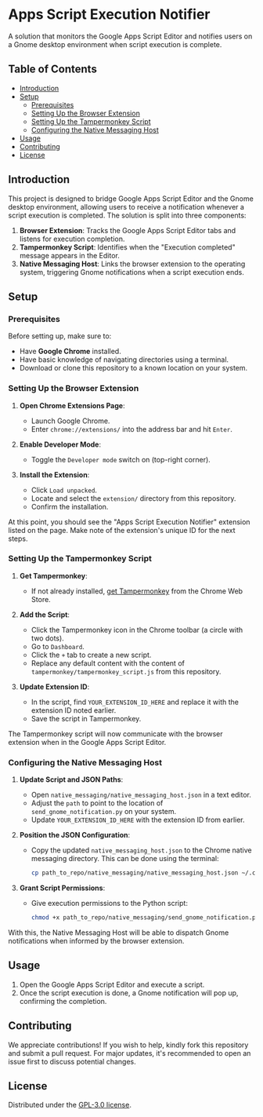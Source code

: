 # Apps Script Execution Notifier

A solution that monitors the Google Apps Script Editor and notifies users on a Gnome desktop environment when script execution is complete.

## Table of Contents
- [Introduction](#introduction)
- [Setup](#setup)
   - [Prerequisites](#prerequisites)
   - [Setting Up the Browser Extension](#setting-up-the-browser-extension)
   - [Setting Up the Tampermonkey Script](#setting-up-the-tampermonkey-script)
   - [Configuring the Native Messaging Host](#configuring-the-native-messaging-host)
- [Usage](#usage)
- [Contributing](#contributing)
- [License](#license)

## Introduction

This project is designed to bridge Google Apps Script Editor and the Gnome desktop environment, allowing users to receive a notification whenever a script execution is completed. The solution is split into three components:

1. **Browser Extension**: Tracks the Google Apps Script Editor tabs and listens for execution completion.
2. **Tampermonkey Script**: Identifies when the "Execution completed" message appears in the Editor.
3. **Native Messaging Host**: Links the browser extension to the operating system, triggering Gnome notifications when a script execution ends.

## Setup

### Prerequisites

Before setting up, make sure to:

- Have **Google Chrome** installed.
- Have basic knowledge of navigating directories using a terminal.
- Download or clone this repository to a known location on your system.

### Setting Up the Browser Extension

1. **Open Chrome Extensions Page**:
   - Launch Google Chrome.
   - Enter `chrome://extensions/` into the address bar and hit `Enter`.

2. **Enable Developer Mode**: 
   - Toggle the `Developer mode` switch on (top-right corner).

3. **Install the Extension**: 
   - Click `Load unpacked`.
   - Locate and select the `extension/` directory from this repository.
   - Confirm the installation.

At this point, you should see the "Apps Script Execution Notifier" extension listed on the page. Make note of the extension's unique ID for the next steps.

### Setting Up the Tampermonkey Script

1. **Get Tampermonkey**:
   - If not already installed, [get Tampermonkey](https://chrome.google.com/webstore/detail/tampermonkey/dhdgffkkebhmkfjojejmpbldmpobfkfo) from the Chrome Web Store.

2. **Add the Script**: 
   - Click the Tampermonkey icon in the Chrome toolbar (a circle with two dots).
   - Go to `Dashboard`.
   - Click the `+` tab to create a new script.
   - Replace any default content with the content of `tampermonkey/tampermonkey_script.js` from this repository.

3. **Update Extension ID**:
   - In the script, find `YOUR_EXTENSION_ID_HERE` and replace it with the extension ID noted earlier.
   - Save the script in Tampermonkey.

The Tampermonkey script will now communicate with the browser extension when in the Google Apps Script Editor.

### Configuring the Native Messaging Host

1. **Update Script and JSON Paths**:
   - Open `native_messaging/native_messaging_host.json` in a text editor.
   - Adjust the `path` to point to the location of `send_gnome_notification.py` on your system.
   - Update `YOUR_EXTENSION_ID_HERE` with the extension ID from earlier.

2. **Position the JSON Configuration**:
   - Copy the updated `native_messaging_host.json` to the Chrome native messaging directory. This can be done using the terminal:
     ```bash
     cp path_to_repo/native_messaging/native_messaging_host.json ~/.config/google-chrome/NativeMessagingHosts/
     ```

3. **Grant Script Permissions**: 
   - Give execution permissions to the Python script:
     ```bash
     chmod +x path_to_repo/native_messaging/send_gnome_notification.py
     ```

With this, the Native Messaging Host will be able to dispatch Gnome notifications when informed by the browser extension.

## Usage

1. Open the Google Apps Script Editor and execute a script.
2. Once the script execution is done, a Gnome notification will pop up, confirming the completion.

## Contributing

We appreciate contributions! If you wish to help, kindly fork this repository and submit a pull request. For major updates, it's recommended to open an issue first to discuss potential changes.

## License

Distributed under the [GPL-3.0 license](LICENSE).